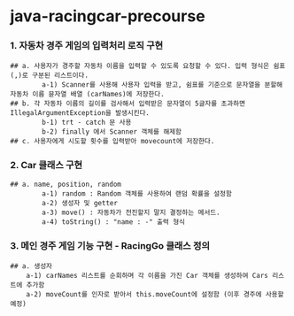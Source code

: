 # java-racingcar-precourse

### 1. 자동차 경주 게임의 입력처리 로직 구현
    ## a. 사용자가 경주할 자동차 이름을 입력할 수 있도록 요청할 수 있다. 입력 형식은 쉼표(,)로 구분된 리스트이다.
            a-1) Scanner를 사용해 사용자 입력을 받고, 쉼표를 기준으로 문자열을 분할해 자동차 이름 뮨자열 배열 (carNames)에 저장한다.
    ## b. 각 자동차 이름의 길이를 검사해서 입력받은 문자열이 5글자를 초과하면 IllegalArgumentException을 발생시킨다.
            b-1) trt - catch 문 사용
            b-2) finally 에서 Scanner 객체를 해제함
    ## c. 사용자에게 시도할 횟수를 입력받아 movecount에 저장한다.

### 2. Car 클래스 구현
    ## a. name, position, random
            a-1) random : Random 객체를 사용하여 랜덤 확률을 설정함
            a-2) 생성자 및 getter
            a-3) move() : 자동차가 전진할지 말지 결정하는 메서드.
            a-4) toString() : "name : -" 출력 형식

### 3. 메인 경주 게임 기능 구현 - RacingGo 클래스 정의
    ## a. 생성자
        a-1) carNames 리스트를 순회하며 각 이름을 가진 Car 객체를 생성하여 Cars 리스트에 추가함
        a-2) moveCount를 인자로 받아서 this.moveCount에 설정함 (이후 경주에 사용할 예정)
